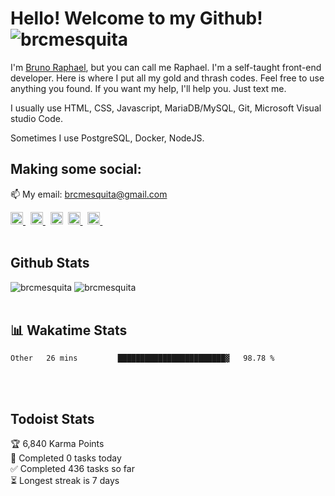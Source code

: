 # Hello! Welcome to my Github! <img src="https://komarev.com/ghpvc/?username=brcmesquita&label=Profile%20views&color=0e75b6&style=flat" alt="brcmesquita" />

I'm <a href="https://brunoraphael.com.br/">Bruno Raphael</a>, but you can call me Raphael. I'm a self-taught front-end developer. Here is where I put all my gold and thrash codes. Feel free to use anything you found. If you want my help, I'll help you. Just text me.

I usually use HTML, CSS, Javascript, MariaDB/MySQL, Git, Microsoft Visual studio Code.

Sometimes I use PostgreSQL, Docker, NodeJS.

## Making some social:

📫 My email: [brcmesquita@gmail.com](mailto:brcmesquita@gmail.com)

<a href="https://linkedin.com/in/brcmesquita/" target="blank">
  <img src="https://raw.githubusercontent.com/rahuldkjain/github-profile-readme-generator/master/src/images/icons/Social/linked-in-alt.svg" alt="brcmesquita/" width="20" />
</a>&nbsp
<a href="https://stackoverflow.com/users/9330772" target="blank">
  <img src="https://raw.githubusercontent.com/rahuldkjain/github-profile-readme-generator/master/src/images/icons/Social/stack-overflow.svg" alt="Bruno Raphael's StackOverflow" width="20" />
</a>&nbsp
<a href="https://www.instagram.com/brcmesquita/" target="blank">
  <img src="https://raw.githubusercontent.com/rahuldkjain/github-profile-readme-generator/master/src/images/icons/Social/instagram.svg" alt="brcmesquita/" width="20" /></a>&nbsp
<a href="https://www.twitter.com/brcmesquita/" target="blank">
  <img src="https://raw.githubusercontent.com/rahuldkjain/github-profile-readme-generator/master/src/images/icons/Social/twitter.svg" alt="brcmesquita/" width="20" />
</a>&nbsp
<a href="https://www.youtube.com/channel/uc4h3q-9asdgmvtz_morcu4q" target="blank">
  <img src="https://raw.githubusercontent.com/rahuldkjain/github-profile-readme-generator/master/src/images/icons/Social/youtube.svg" alt="https://www.youtube.com/channel/UC4H3q-9ASDGmvtZ_MORCU4Q" width="20" />
</a>&nbsp
<br /><br />

## Github Stats

<img src="https://github-readme-stats.vercel.app/api?username=brcmesquita&show_icons=true&theme=gotham" alt="brcmesquita" />

<img src="https://github-readme-streak-stats.herokuapp.com/?user=brcmesquita&theme=gotham" alt="brcmesquita" />
<br /><br />

## 📊 Wakatime Stats

<!--START_SECTION:waka-->

```text
Other   26 mins         ████████████████████████▓   98.78 %
```

<!--END_SECTION:waka-->

<br /><br />

## Todoist Stats

<!-- TODO-IST:START -->
🏆  6,840 Karma Points           
🌸  Completed 0 tasks today           
✅  Completed 436 tasks so far           
⏳  Longest streak is 7 days
<!-- TODO-IST:END -->

